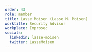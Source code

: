 ```yaml
---
order: 43
role: member
title: Lasse Moisen (Lasse M. Moisen)
worktitle: Security Advisor
workplace: Improsec
socials:
  linkedin: lasse-moisen
  twitter: LasseMoisen
---
```

